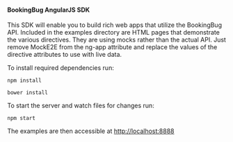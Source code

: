 #### BookingBug AngularJS SDK

This SDK will enable you to build rich web apps that utilize the BookingBug
API. Included in the examples directory are HTML pages that demonstrate the
various directives. They are using mocks rather than the actual API. Just
remove MockE2E from the ng-app attribute and replace the values of the
directive attributes to use with live data.

To install required dependencies run:

`npm install`

`bower install`

To start the server and watch files for changes run:

`npm start`

The examples are then accessible at [http://localhost:8888](http://localhost:8888)
